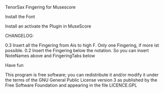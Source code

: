 TenorSax Fingering for Musescore

Install the Font 

Install an activate the Plugin in MuseScore

CHANGELOG:

0.3 Insert all the Fingering from Ais to high F. Only one Fingering, if more ist possible. 
0.2 Insert the Fingering below the notation. So you can insert NoteNames above and FingeringTabs below 

Have fun

This program is free software; you can redistribute it and/or modify it under the terms of the GNU General Public License version 3 as published by the Free Software Foundation and appearing in the file LICENCE.GPL
